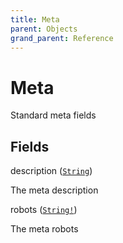 ```yaml
---
title: Meta
parent: Objects
grand_parent: Reference
---
```


# Meta

Standard meta fields

## Fields

<div class="field-entry ">
  <span id="description" class="field-name anchored">description (<code><a href="/docs/reference/scalar/string">String</a></code>)</span>

  <div class="description-wrapper">
   <p>The meta description</p>

  </div>
</div>

<div class="field-entry ">
  <span id="robots" class="field-name anchored">robots (<code><a href="/docs/reference/scalar/string">String!</a></code>)</span>

  <div class="description-wrapper">
   <p>The meta robots</p>

  </div>
</div>

